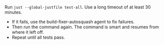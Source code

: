 Run `just --global-justfile test-all`. Use a long timeout of at least 30 minutes.
  - If it fails, use the build-fixer-autosquash agent to fix failures.
  - Then run the command again. The command is smart and resumes from where it left off.
  - Repeat until all tests pass.
